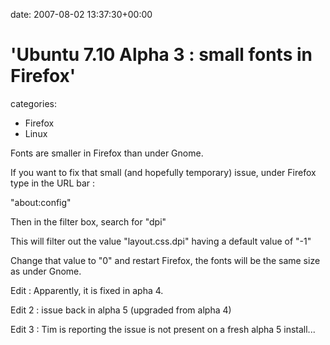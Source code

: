 


date: 2007-08-02 13:37:30+00:00


# 'Ubuntu 7.10 Alpha 3 : small fonts in Firefox'

categories:
- Firefox
- Linux


Fonts are smaller in Firefox than under Gnome.

If you want to fix that small (and hopefully temporary) issue, under Firefox type in the URL bar :

"about:config"

Then in the filter box, search for "dpi"

This will filter out the value "layout.css.dpi" having a default value of "-1"

Change that value to "0" and restart Firefox, the fonts will be the same size as under Gnome.

Edit : Apparently, it is fixed in apha 4.

Edit 2 : issue back in alpha 5 (upgraded from alpha 4)

Edit 3 : Tim is reporting the issue is not present on a fresh alpha 5 install...
